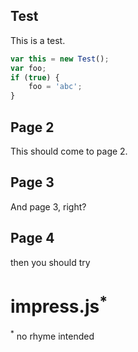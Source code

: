 
## Test <!-- x: -1000, y: -1500 -->

This is a test.

```js
var this = new Test();
var foo;
if (true) {
    foo = 'abc';
}
```

## Page 2

This should come to page 2.


## Page 3

And page 3, right?


## Page 4 <!-- x: 0, y: 0, scale: 4 -->

<span class='try'>then you should try</span>
<h1>impress.js<sup>*</sup></h1>
<span class='footnote'><sup>*</sup> no rhyme intended</span>
